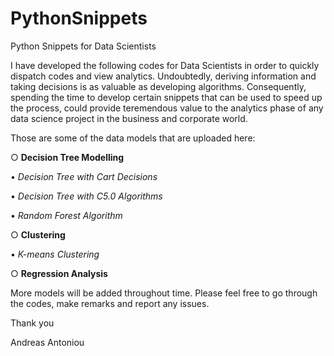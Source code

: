 # PythonSnippets
Python Snippets for Data Scientists

I have developed the following codes for Data Scientists in order to quickly dispatch codes and view analytics. Undoubtedly, deriving information and taking decisions is as valuable as developing algorithms. Consequently, spending the time to develop certain snippets that can be used to speed up the process, could provide teremendous value to the analytics phase of any data science project in the business and corporate world.

Those are some of the data models that are uploaded here:

○ __Decision Tree Modelling__ 


 • *Decision Tree with Cart Decisions* 
 
 • *Decision Tree with C5.0 Algorithms* 
 
 • *Random Forest Algorithm*
 
○ __Clustering__
 
 • *K-means Clustering*

○ __Regression Analysis__



More models will be added throughout time.
Please feel free to go through the codes, make remarks and report any issues.


Thank you

Andreas Antoniou
